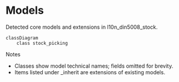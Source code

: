 # Models

Detected core models and extensions in l10n_din5008_stock.

```mermaid
classDiagram
    class stock_picking
```

Notes
- Classes show model technical names; fields omitted for brevity.
- Items listed under _inherit are extensions of existing models.

